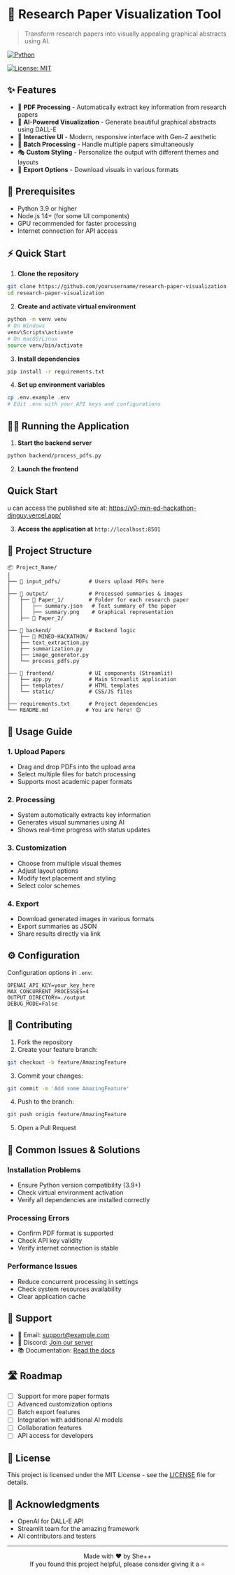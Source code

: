 # 🎯 Research Paper Visualization Tool

> Transform research papers into visually appealing graphical abstracts using AI.

[![Python](https://img.shields.io/badge/Python-3.9+-blue.svg)](https://www.python.org/downloads/)

[![License: MIT](https://img.shields.io/badge/License-MIT-yellow.svg)](https://opensource.org/licenses/MIT)

## ✨ Features

* 📄 **PDF Processing** - Automatically extract key information from research papers
* 🎨 **AI-Powered Visualization** - Generate beautiful graphical abstracts using DALL-E
* 💫 **Interactive UI** - Modern, responsive interface with Gen-Z aesthetic
* 🚀 **Batch Processing** - Handle multiple papers simultaneously
* 🎭 **Custom Styling** - Personalize the output with different themes and layouts
* 💾 **Export Options** - Download visuals in various formats

## 🔧 Prerequisites

* Python 3.9 or higher
* Node.js 14+ (for some UI components)
* GPU recommended for faster processing
* Internet connection for API access

## ⚡️ Quick Start

1. **Clone the repository**
```bash
git clone https://github.com/yourusername/research-paper-visualization.git
cd research-paper-visualization
```

2. **Create and activate virtual environment**
```bash
python -m venv venv
# On Windows
venv\Scripts\activate
# On macOS/Linux
source venv/bin/activate
```

3. **Install dependencies**
```bash
pip install -r requirements.txt
```

4. **Set up environment variables**
```bash
cp .env.example .env
# Edit .env with your API keys and configurations
```

## 🏃‍♂️ Running the Application

1. **Start the backend server**
```bash
python backend/process_pdfs.py
```

2. **Launch the frontend**
## Quick Start
u can access the published site at: https://v0-min-ed-hackathon-djnguy.vercel.app/



3. **Access the application at** `http://localhost:8501`

## 📁 Project Structure

```
📦 Project_Name/
│
├── 📂 input_pdfs/         # Users upload PDFs here
│
├── 📂 output/             # Processed summaries & images
│   ├── 📂 Paper_1/        # Folder for each research paper
│   │   ├── summary.json   # Text summary of the paper
│   │   ├── summary.png    # Graphical representation
│   ├── 📂 Paper_2/        
│
├── 📂 backend/            # Backend logic
│   ├── 📂 MINED-HACKATHON/
│   ├── text_extraction.py
│   ├── summarization.py
│   ├── image_generator.py
│   └── process_pdfs.py
│
├── 📂 frontend/           # UI components (Streamlit)
│   ├── app.py            # Main Streamlit application
│   ├── templates/        # HTML templates
│   └── static/           # CSS/JS files
│
├── requirements.txt      # Project dependencies
└── README.md            # You are here! 😊
```

## 🎯 Usage Guide

### 1. Upload Papers
- Drag and drop PDFs into the upload area
- Select multiple files for batch processing
- Supports most academic paper formats

### 2. Processing
- System automatically extracts key information
- Generates visual summaries using AI
- Shows real-time progress with status updates

### 3. Customization
- Choose from multiple visual themes
- Adjust layout options
- Modify text placement and styling
- Select color schemes

### 4. Export
- Download generated images in various formats
- Export summaries as JSON
- Share results directly via link

## ⚙️ Configuration

Configuration options in `.env`:

```env
OPENAI_API_KEY=your_key_here
MAX_CONCURRENT_PROCESSES=4
OUTPUT_DIRECTORY=./output
DEBUG_MODE=False
```

## 🤝 Contributing

1. Fork the repository
2. Create your feature branch:
```bash
git checkout -b feature/AmazingFeature
```
3. Commit your changes:
```bash
git commit -m 'Add some AmazingFeature'
```
4. Push to the branch:
```bash
git push origin feature/AmazingFeature
```
5. Open a Pull Request

## 🐛 Common Issues & Solutions

### Installation Problems
- Ensure Python version compatibility (3.9+)
- Check virtual environment activation
- Verify all dependencies are installed correctly

### Processing Errors
- Confirm PDF format is supported
- Check API key validity
- Verify internet connection is stable

### Performance Issues
- Reduce concurrent processing in settings
- Check system resources availability
- Clear application cache

## 📮 Support

- 📧 Email: support@example.com
- 💬 Discord: [Join our server](https://discord.gg/example)
- 📚 Documentation: [Read the docs](https://docs.example.com)

## 🛣️ Roadmap

- [ ] Support for more paper formats
- [ ] Advanced customization options
- [ ] Batch export features
- [ ] Integration with additional AI models
- [ ] Collaboration features
- [ ] API access for developers

## 📝 License

This project is licensed under the MIT License - see the [LICENSE](LICENSE) file for details.

## 🙌 Acknowledgments

* OpenAI for DALL-E API
* Streamlit team for the amazing framework
* All contributors and testers

---

<div align="center">
Made with ❤️ by She++<br>
If you found this project helpful, please consider giving it a ⭐
</div>
